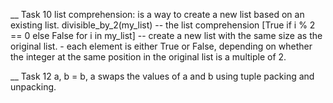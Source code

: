 __ Task 10
list comprehension:
is a way to create a new list based on an existing list.
divisible_by_2(my_list) -- the list comprehension
[True if i % 2 == 0 else False for i in my_list] -- create a new list with the same size as the original list. - each element is either True or False, depending on whether the integer at the same position in the original list is a multiple of 2.

__ Task 12
a, b = b, a swaps the values of a and b using tuple packing and unpacking.